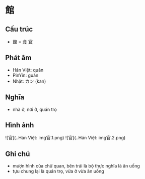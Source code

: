 # 館

## Cấu trúc
* 館 = [食](食.md) [官](官.md)

## Phát âm

* Hán Việt: quản
* PinYin: guǎn
* Nhật: カン (kan)

## Nghĩa

* nhà ở, nơi ở, quán trọ

## Hình ảnh
![官](..Hán Việt: img官.1.png)
![官](..Hán Việt: img官.2.png)

## Ghi chú
* mượn hình của chữ quan, bên trái là bộ thực nghĩa là ăn uống
* tựu chung lại là quán trọ, vừa ở vừa ăn uống

<script>window.HANZI_FIELD='館';</script>
